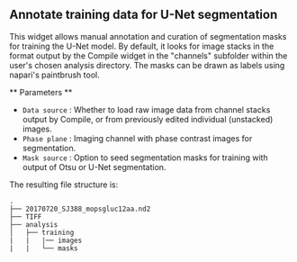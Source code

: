 ## Annotate training data for U-Net segmentation

This widget allows manual annotation and curation of segmentation masks for training the U-Net model. By default, it looks for image stacks in the format output by the Compile widget in the "channels" subfolder within the user's chosen analysis directory. The masks can be drawn as labels using napari's paintbrush tool.

** Parameters **

* `Data source` : Whether to load raw image data from channel stacks output by Compile, or from previously edited individual (unstacked) images.
* `Phase plane` : Imaging channel with phase contrast images for segmentation.
* `Mask source` : Option to seed segmentation masks for training with output of Otsu or U-Net segmentation.

The resulting file structure is:

```
.
├── 20170720_SJ388_mopsgluc12aa.nd2
├── TIFF
├── analysis
│   ├── training
|   |   |── images
|   |   └── masks
```